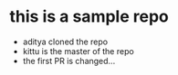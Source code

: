 # this is a sample repo

- aditya cloned the repo
- kittu is the master of the repo
- the first PR is changed...
